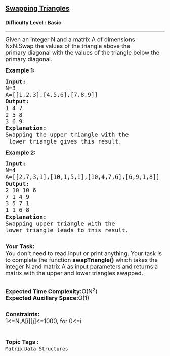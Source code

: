 <h2><a href="https://practice.geeksforgeeks.org/problems/swapping-triangles5209/1">Swapping Triangles</a></h2><h3>Difficulty Level : Basic</h3><hr><div class="problems_problem_content__Xm_eO"><p><span style="font-size:18px">Given an integer N and a matrix A of dimensions NxN.Swap the values of the triangle above the primary&nbsp;diagonal with the values of the triangle below the primary diagonal.</span></p>

<p><span style="font-size:18px"><strong>Example 1:</strong></span></p>

<pre><span style="font-size:18px"><strong>Input:</strong>
N=3
A=[[1,2,3],[4,5,6],[7,8,9]]
<strong>Output:</strong>
1 4 7
2 5 8
3 6 9
<strong>Explanation:</strong>
Swapping the upper triangle with the
 lower triangle gives this result.</span></pre>

<p><span style="font-size:18px"><strong>Example 2:</strong></span></p>

<pre><span style="font-size:18px"><strong>Input:</strong>
N=4
A=[[2,7,3,1],[10,1,5,1],[10,4,7,6],[6,9,1,8]]
<strong>Output:</strong>
2 10 10 6 
7 1 4 9 
3 5 7 1 
1 1 6 8
<strong>Explanation:</strong>
Swapping upper triangle with the
lower triangle leads to this result.</span></pre>

<p><br>
<span style="font-size:18px"><strong>Your Task:</strong><br>
You don't need to read input or print anything. Your task is to complete the function <strong>swapTriangle()</strong> which takes the integer N and matrix A as input parameters and returns a matrix with the upper and lower triangles swapped.</span></p>

<p><br>
<span style="font-size:18px"><strong>Expected Time Complexity:</strong>O(N<sup>2</sup>)<br>
<strong>Expected Auxillary Space:</strong>O(1)</span><br>
&nbsp;</p>

<p><span style="font-size:18px"><strong>Constraints:</strong><br>
1&lt;=N,A[i][j]&lt;=1000, for 0&lt;=i &nbsp;</span></p>
</div><br><p><span style=font-size:18px><strong>Topic Tags : </strong><br><code>Matrix</code>&nbsp;<code>Data Structures</code>&nbsp;
